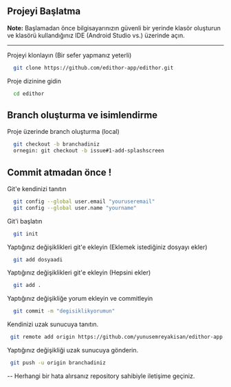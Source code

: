 
## Projeyi Başlatma

**Note:** Başlamadan önce bilgisayarınızın güvenli bir yerinde klasör oluşturun ve klasörü kullandığınız IDE (Android Studio vs.) üzerinde açın.
***

Projeyi klonlayın (Bir sefer yapmanız yeterli)

```bash
  git clone https://github.com/edithor-app/edithor.git
```

Proje dizinine gidin

```bash
  cd edithor
```
## Branch oluşturma ve isimlendirme

Proje üzerinde branch oluşturma (local)
```bash
  git checkout -b branchadiniz
  ornegin: git checkout -b issue#1-add-splashscreen
```

 ## Commit atmadan önce !

Git'e kendinizi tanıtın

```bash
  git config --global user.email "youruseremail"
  git config --global user.name "yourname"
```

Git'i başlatın

```bash
  git init
```


Yaptığınız değişiklikleri git'e ekleyin (Eklemek istediğiniz dosyayı ekler)

```bash
  git add dosyaadi
```


Yaptığınız değişiklikleri git'e ekleyin (Hepsini ekler)

```bash
  git add .
```

Yaptığınız değişikliğe yorum ekleyin ve commitleyin

```bash
  git commit -m "degisiklikyorumun"
```


Kendinizi uzak sunucuya tanıtın.

```bash
 git remote add origin https://github.com/yunusemreyakisan/edithor-app.git
```

  Yaptığınız değişikliği uzak sunucuya gönderin.

```bash
 git push -u origin branchadiniz
```

-- Herhangi bir hata alırsanız repository sahibiyle iletişime geçiniz. 
